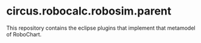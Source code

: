 # circus.robocalc.robosim.parent
This repository contains the eclipse plugins that implement that metamodel of RoboChart.
